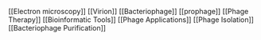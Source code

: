 [[Electron microscopy]]
[[Virion]]
[[Bacteriophage]]
[[prophage]]
[[Phage Therapy]]
[[Bioinformatic Tools]]
[[Phage Applications]]
[[Phage Isolation]]
[[Bacteriophage Purification]]
